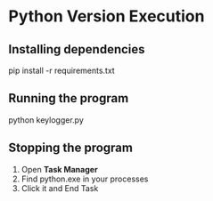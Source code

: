# Python Version Execution
## Installing dependencies
pip install -r requirements.txt

## Running the program
python keylogger.py

## Stopping the program
1) Open **Task Manager**
2) Find python.exe in your processes
3) Click it and End Task
